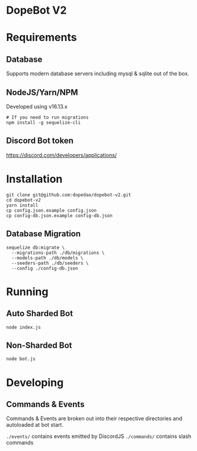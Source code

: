# DopeBot V2

# Requirements
## Database
Supports modern database servers including mysql & sqlite out of the box.

## NodeJS/Yarn/NPM
Developed using v16.13.x
```
# If you need to run migrations
npm install -g sequelize-cli
```

## Discord Bot token
https://discord.com/developers/applications/

# Installation
```
git clone git@github.com:dopedao/dopebot-v2.git
cd dopebot-v2
yarn install
cp config.json.example config.json
cp config-db.json.example config-db.json
```
## Database Migration
```
sequelize db:migrate \
  --migrations-path ./db/migrations \
  --models-path ./db/models \
  --seeders-path ./db/seeders \
  --config ./config-db.json
```

# Running
## Auto Sharded Bot
```
node index.js
```
## Non-Sharded Bot
```
node bot.js
```

# Developing
## Commands & Events
Commands & Events are broken out into their respective directories and autoloaded at bot start.

`./events/` contains events emitted by DiscordJS
`./commands/` contains slash commands
